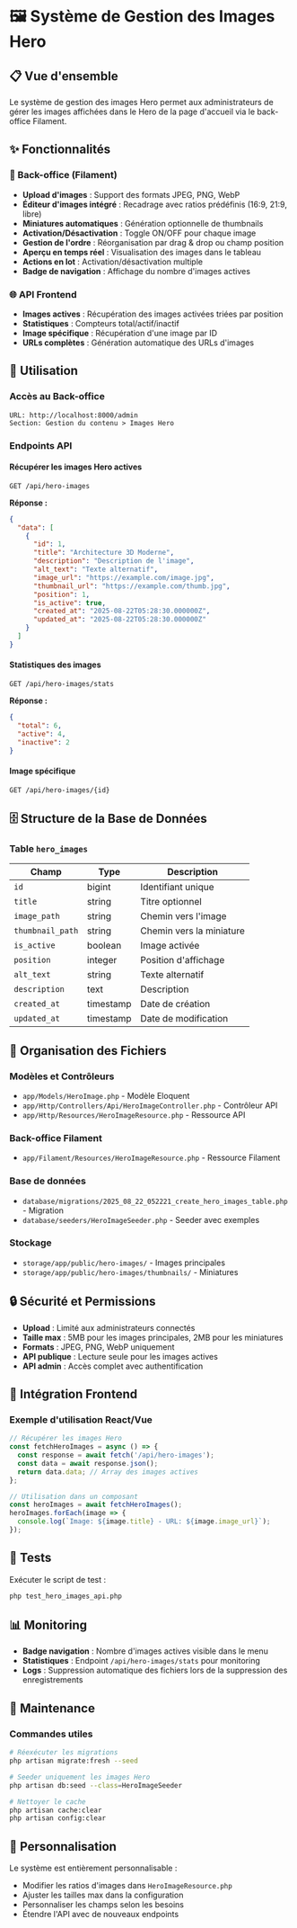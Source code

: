 # 🖼️ Système de Gestion des Images Hero

## 📋 Vue d'ensemble

Le système de gestion des images Hero permet aux administrateurs de gérer les images affichées dans le Hero de la page d'accueil via le back-office Filament.

## ✨ Fonctionnalités

### 🔧 Back-office (Filament)
- **Upload d'images** : Support des formats JPEG, PNG, WebP
- **Éditeur d'images intégré** : Recadrage avec ratios prédéfinis (16:9, 21:9, libre)
- **Miniatures automatiques** : Génération optionnelle de thumbnails
- **Activation/Désactivation** : Toggle ON/OFF pour chaque image
- **Gestion de l'ordre** : Réorganisation par drag & drop ou champ position
- **Aperçu en temps réel** : Visualisation des images dans le tableau
- **Actions en lot** : Activation/désactivation multiple
- **Badge de navigation** : Affichage du nombre d'images actives

### 🌐 API Frontend
- **Images actives** : Récupération des images activées triées par position
- **Statistiques** : Compteurs total/actif/inactif
- **Image spécifique** : Récupération d'une image par ID
- **URLs complètes** : Génération automatique des URLs d'images

## 🚀 Utilisation

### Accès au Back-office
```
URL: http://localhost:8000/admin
Section: Gestion du contenu > Images Hero
```

### Endpoints API

#### Récupérer les images Hero actives
```http
GET /api/hero-images
```
**Réponse :**
```json
{
  "data": [
    {
      "id": 1,
      "title": "Architecture 3D Moderne",
      "description": "Description de l'image",
      "alt_text": "Texte alternatif",
      "image_url": "https://example.com/image.jpg",
      "thumbnail_url": "https://example.com/thumb.jpg",
      "position": 1,
      "is_active": true,
      "created_at": "2025-08-22T05:28:30.000000Z",
      "updated_at": "2025-08-22T05:28:30.000000Z"
    }
  ]
}
```

#### Statistiques des images
```http
GET /api/hero-images/stats
```
**Réponse :**
```json
{
  "total": 6,
  "active": 4,
  "inactive": 2
}
```

#### Image spécifique
```http
GET /api/hero-images/{id}
```

## 🗄️ Structure de la Base de Données

### Table `hero_images`
| Champ | Type | Description |
|-------|------|-------------|
| `id` | bigint | Identifiant unique |
| `title` | string | Titre optionnel |
| `image_path` | string | Chemin vers l'image |
| `thumbnail_path` | string | Chemin vers la miniature |
| `is_active` | boolean | Image activée |
| `position` | integer | Position d'affichage |
| `alt_text` | string | Texte alternatif |
| `description` | text | Description |
| `created_at` | timestamp | Date de création |
| `updated_at` | timestamp | Date de modification |

## 📁 Organisation des Fichiers

### Modèles et Contrôleurs
- `app/Models/HeroImage.php` - Modèle Eloquent
- `app/Http/Controllers/Api/HeroImageController.php` - Contrôleur API
- `app/Http/Resources/HeroImageResource.php` - Ressource API

### Back-office Filament
- `app/Filament/Resources/HeroImageResource.php` - Ressource Filament

### Base de données
- `database/migrations/2025_08_22_052221_create_hero_images_table.php` - Migration
- `database/seeders/HeroImageSeeder.php` - Seeder avec exemples

### Stockage
- `storage/app/public/hero-images/` - Images principales
- `storage/app/public/hero-images/thumbnails/` - Miniatures

## 🔒 Sécurité et Permissions

- **Upload** : Limité aux administrateurs connectés
- **Taille max** : 5MB pour les images principales, 2MB pour les miniatures
- **Formats** : JPEG, PNG, WebP uniquement
- **API publique** : Lecture seule pour les images actives
- **API admin** : Accès complet avec authentification

## 🎯 Intégration Frontend

### Exemple d'utilisation React/Vue
```javascript
// Récupérer les images Hero
const fetchHeroImages = async () => {
  const response = await fetch('/api/hero-images');
  const data = await response.json();
  return data.data; // Array des images actives
};

// Utilisation dans un composant
const heroImages = await fetchHeroImages();
heroImages.forEach(image => {
  console.log(`Image: ${image.title} - URL: ${image.image_url}`);
});
```

## 🧪 Tests

Exécuter le script de test :
```bash
php test_hero_images_api.php
```

## 📊 Monitoring

- **Badge navigation** : Nombre d'images actives visible dans le menu
- **Statistiques** : Endpoint `/api/hero-images/stats` pour monitoring
- **Logs** : Suppression automatique des fichiers lors de la suppression des enregistrements

## 🔄 Maintenance

### Commandes utiles
```bash
# Réexécuter les migrations
php artisan migrate:fresh --seed

# Seeder uniquement les images Hero
php artisan db:seed --class=HeroImageSeeder

# Nettoyer le cache
php artisan cache:clear
php artisan config:clear
```

## 🎨 Personnalisation

Le système est entièrement personnalisable :
- Modifier les ratios d'images dans `HeroImageResource.php`
- Ajuster les tailles max dans la configuration
- Personnaliser les champs selon les besoins
- Étendre l'API avec de nouveaux endpoints
